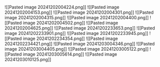 ![[Pasted image 20241202004224.png]]
![[Pasted image 20241202004153.png]]
![[Pasted image 20241202004301.png]]
![[Pasted image 20241202004315.png]]
![[Pasted image 20241202004400.png]]
![[Pasted image 20241202004502.png]]
![[Pasted image 20241202004625.png]]
![[Pasted image 20241202233653.png]]
![[Pasted image 20241202233901.png]]
![[Pasted image 20241202233945.png]]
![[Pasted image 20241202234354.png]]
![[Pasted image 20241202234421.png]]
![[Pasted image 20241203004346.png]]
![[Pasted image 20241203004405.png]]
![[Pasted image 20241203005122.png]]
![[Pasted image 20241203005614.png]]
![[Pasted image 20241203010125.png]]